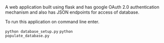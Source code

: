 A web application built using flask and has google OAuth 2.0 authentication mechanism and also has JSON endpoints for access of database.

To  run this application on command line enter.

<code>python database_setup.py</code>
<code>python populate_database.py</code>
